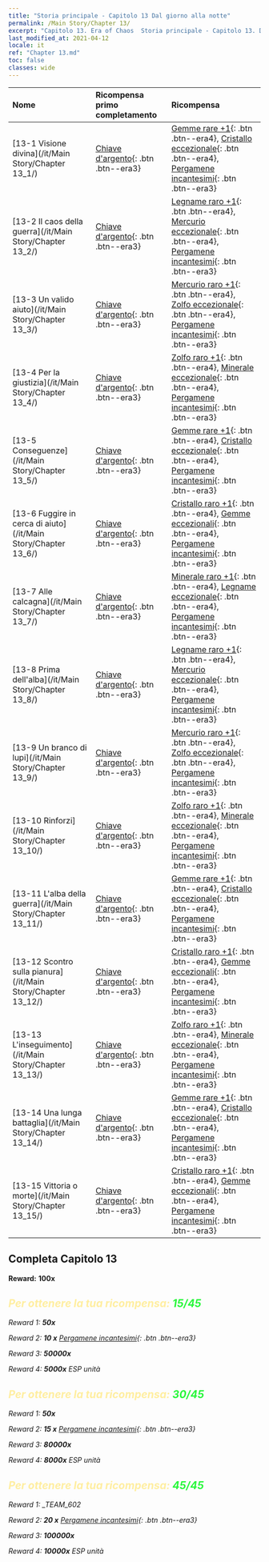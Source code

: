 ```yaml
---
title: "Storia principale - Capitolo 13 Dal giorno alla notte"
permalink: /Main Story/Chapter 13/
excerpt: "Capitolo 13. Era of Chaos  Storia principale - Capitolo 13. Dal giorno alla notte"
last_modified_at: 2021-04-12
locale: it
ref: "Chapter 13.md"
toc: false
classes: wide
---
```


  | Nome |  Ricompensa primo completamento | Ricompensa |
  |:------------|:------------|:------------| 
  | [13-1 Visione divina](/it/Main Story/Chapter 13_1/) | [Chiave d'argento](/it/Items/con_693/){: .btn .btn--era3} | [Gemme rare +1](/it/Items/mat_44/){: .btn .btn--era4}, [Cristallo eccezionale](/it/Items/mat_38/){: .btn .btn--era4}, [Pergamene incantesimi](/it/Items/con_694/){: .btn .btn--era3} |
  | [13-2 Il caos della guerra](/it/Main Story/Chapter 13_2/) | [Chiave d'argento](/it/Items/con_693/){: .btn .btn--era3} | [Legname raro +1](/it/Items/mat_41/){: .btn .btn--era4}, [Mercurio eccezionale](/it/Items/mat_35/){: .btn .btn--era4}, [Pergamene incantesimi](/it/Items/con_694/){: .btn .btn--era3} |
  | [13-3 Un valido aiuto](/it/Main Story/Chapter 13_3/) | [Chiave d'argento](/it/Items/con_693/){: .btn .btn--era3} | [Mercurio raro +1](/it/Items/mat_42/){: .btn .btn--era4}, [Zolfo eccezionale](/it/Items/mat_36/){: .btn .btn--era4}, [Pergamene incantesimi](/it/Items/con_694/){: .btn .btn--era3} |
  | [13-4 Per la giustizia](/it/Main Story/Chapter 13_4/) | [Chiave d'argento](/it/Items/con_693/){: .btn .btn--era3} | [Zolfo raro +1](/it/Items/mat_43/){: .btn .btn--era4}, [Minerale eccezionale](/it/Items/mat_33/){: .btn .btn--era4}, [Pergamene incantesimi](/it/Items/con_694/){: .btn .btn--era3} |
  | [13-5 Conseguenze](/it/Main Story/Chapter 13_5/) | [Chiave d'argento](/it/Items/con_693/){: .btn .btn--era3} | [Gemme rare +1](/it/Items/mat_44/){: .btn .btn--era4}, [Cristallo eccezionale](/it/Items/mat_38/){: .btn .btn--era4}, [Pergamene incantesimi](/it/Items/con_694/){: .btn .btn--era3} |
  | [13-6 Fuggire in cerca di aiuto](/it/Main Story/Chapter 13_6/) | [Chiave d'argento](/it/Items/con_693/){: .btn .btn--era3} | [Cristallo raro +1](/it/Items/mat_45/){: .btn .btn--era4}, [Gemme eccezionali](/it/Items/mat_37/){: .btn .btn--era4}, [Pergamene incantesimi](/it/Items/con_694/){: .btn .btn--era3} |
  | [13-7 Alle calcagna](/it/Main Story/Chapter 13_7/) | [Chiave d'argento](/it/Items/con_693/){: .btn .btn--era3} | [Minerale raro +1](/it/Items/mat_40/){: .btn .btn--era4}, [Legname eccezionale](/it/Items/mat_34/){: .btn .btn--era4}, [Pergamene incantesimi](/it/Items/con_694/){: .btn .btn--era3} |
  | [13-8 Prima dell'alba](/it/Main Story/Chapter 13_8/) | [Chiave d'argento](/it/Items/con_693/){: .btn .btn--era3} | [Legname raro +1](/it/Items/mat_41/){: .btn .btn--era4}, [Mercurio eccezionale](/it/Items/mat_35/){: .btn .btn--era4}, [Pergamene incantesimi](/it/Items/con_694/){: .btn .btn--era3} |
  | [13-9 Un branco di lupi](/it/Main Story/Chapter 13_9/) | [Chiave d'argento](/it/Items/con_693/){: .btn .btn--era3} | [Mercurio raro +1](/it/Items/mat_42/){: .btn .btn--era4}, [Zolfo eccezionale](/it/Items/mat_36/){: .btn .btn--era4}, [Pergamene incantesimi](/it/Items/con_694/){: .btn .btn--era3} |
  | [13-10 Rinforzi](/it/Main Story/Chapter 13_10/) | [Chiave d'argento](/it/Items/con_693/){: .btn .btn--era3} | [Zolfo raro +1](/it/Items/mat_43/){: .btn .btn--era4}, [Minerale eccezionale](/it/Items/mat_33/){: .btn .btn--era4}, [Pergamene incantesimi](/it/Items/con_694/){: .btn .btn--era3} |
  | [13-11 L'alba della guerra](/it/Main Story/Chapter 13_11/) | [Chiave d'argento](/it/Items/con_693/){: .btn .btn--era3} | [Gemme rare +1](/it/Items/mat_44/){: .btn .btn--era4}, [Cristallo eccezionale](/it/Items/mat_38/){: .btn .btn--era4}, [Pergamene incantesimi](/it/Items/con_694/){: .btn .btn--era3} |
  | [13-12 Scontro sulla pianura](/it/Main Story/Chapter 13_12/) | [Chiave d'argento](/it/Items/con_693/){: .btn .btn--era3} | [Cristallo raro +1](/it/Items/mat_45/){: .btn .btn--era4}, [Gemme eccezionali](/it/Items/mat_37/){: .btn .btn--era4}, [Pergamene incantesimi](/it/Items/con_694/){: .btn .btn--era3} |
  | [13-13 L'inseguimento](/it/Main Story/Chapter 13_13/) | [Chiave d'argento](/it/Items/con_693/){: .btn .btn--era3} | [Zolfo raro +1](/it/Items/mat_43/){: .btn .btn--era4}, [Minerale eccezionale](/it/Items/mat_33/){: .btn .btn--era4}, [Pergamene incantesimi](/it/Items/con_694/){: .btn .btn--era3} |
  | [13-14 Una lunga battaglia](/it/Main Story/Chapter 13_14/) | [Chiave d'argento](/it/Items/con_693/){: .btn .btn--era3} | [Gemme rare +1](/it/Items/mat_44/){: .btn .btn--era4}, [Cristallo eccezionale](/it/Items/mat_38/){: .btn .btn--era4}, [Pergamene incantesimi](/it/Items/con_694/){: .btn .btn--era3} |
  | [13-15 Vittoria o morte](/it/Main Story/Chapter 13_15/) | [Chiave d'argento](/it/Items/con_693/){: .btn .btn--era3} | [Cristallo raro +1](/it/Items/mat_45/){: .btn .btn--era4}, [Gemme eccezionali](/it/Items/mat_37/){: .btn .btn--era4}, [Pergamene incantesimi](/it/Items/con_694/){: .btn .btn--era3} |


## Completa Capitolo 13

 **Reward:**  **100x** <i class="fas fa-gem"/>



## <span style="color: #ffeea0">Per ottenere la tua ricompensa: </span><span style="color: #27f73a">15/45</span>

 Reward 1:  **50x** <i class="fas fa-gem"/>

 Reward 2: **10 x** [Pergamene incantesimi](/it/Items/con_694/){: .btn .btn--era3}

 Reward 3:  **50000x** <i class="fas fa-coins"/>

 Reward 4:  **5000x** ESP unità



## <span style="color: #ffeea0">Per ottenere la tua ricompensa: </span><span style="color: #27f73a">30/45</span>

 Reward 1:  **50x** <i class="fas fa-gem"/>

 Reward 2: **15 x** [Pergamene incantesimi](/it/Items/con_694/){: .btn .btn--era3}

 Reward 3:  **80000x** <i class="fas fa-coins"/>

 Reward 4:  **8000x** ESP unità



## <span style="color: #ffeea0">Per ottenere la tua ricompensa: </span><span style="color: #27f73a">45/45</span>

 Reward 1: _TEAM_602

 Reward 2: **20 x** [Pergamene incantesimi](/it/Items/con_694/){: .btn .btn--era3}

 Reward 3:  **100000x** <i class="fas fa-coins"/>

 Reward 4:  **10000x** ESP unità

